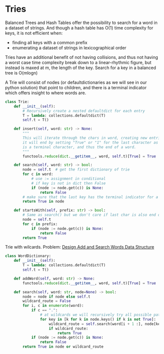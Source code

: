 # Tries

Balanced Trees and Hash Tables offer the possibility to search for a word in a dataset of strings. And though a hash table has O(1) time complexity for keys, it is not efficient when:
- finding all keys with a common prefix
- enumerating a dataset of strings in lexicographical order

Tries have an additional benefit of not having collisions, and thus not having a worst case time complexity break down to a linear-rhythmic figure, but instead is maxed at m, the length of the key. Search for a key in a balanced tree is O(mlogn)

A Trie will consist of nodes (or defaultdictionaries as we will see in our python solution) that point to children, and there is a terminal indicator which offers insight to where words are.

```python
class Trie:
    def __init__(self):
        # Recursively create a nested defaultdict for each entry
        T = lambda: collections.defaultdict(T)
        self.t = T()

    def insert(self, word: str) -> None:
        """
        This will iterate through the chars in word, creating new entries in the dictionary
        it will end by setting "True" or "1" for the last character as "True" which means
        is a terminal character, and thus the end of a word.
        """
        functools.reduce(dict.__getitem__, word, self.t)[True] = True

    def search(self, word: str) -> bool:
        node = self.t  # get the first dictionary of trie
        for c in word:
            # use := assignment in conditional
            # if key is not in dict then False
            if (node := node.get(c)) is None:
                return False
        # make sure that the last key has the terminal indicator for a complete word
        return True in node

    def startsWith(self, prefix: str) -> bool:
        # Same as search() but we don't care if last char is also end of a word
        node = self.t
        for c in prefix:
            if (node := node.get(c)) is None:
                return False
        return True
```

Trie with wilcards.
Problem: [Design Add and Search Words Data Structure](https://leetcode.com/problems/design-add-and-search-words-data-structure/description/)

```python
class WordDictionary:
    def __init__(self):
        T = lambda: collections.defaultdict(T)
        self.t = T()

    def addWord(self, word: str) -> None:
        functools.reduce(dict.__getitem__, word, self.t)[True] = True

    def search(self, word: str, node=None) -> bool:
        node = node if node else self.t
        wildcard_route = False
        for i, c in enumerate(word):
            if c == ".":
                # at wildcards we will recursively try all possible paths
                for key in [k for k in node.keys() if k is not True]:
                    wildcard_route = self.search(word[i + 1 :], node[key])
                    if wildcard_route:
                        return True
            if (node := node.get(c)) is None:
                return False
        return True in node or wildcard_route
```
